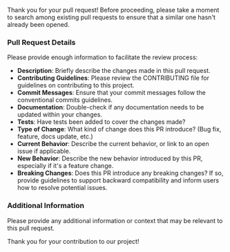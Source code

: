 <!--
SPDX-FileCopyrightText: Copyright Boozt Fashion, AB
SPDX-License-Identifier: MIT
-->

<!-- You may remove the content below, but keep only the related stuff. -->

<!-- Appreciation and Reminder -->
Thank you for your pull request! Before proceeding, please take a moment to search among existing pull requests to ensure that a similar one hasn't already been opened.

### Pull Request Details

Please provide enough information to facilitate the review process:

- **Description**: Briefly describe the changes made in this pull request.
- **Contributing Guidelines**: Please review the CONTRIBUTING file for guidelines on contributing to this project.
- **Commit Messages**: Ensure that your commit messages follow the conventional commits guidelines.
- **Documentation**: Double-check if any documentation needs to be updated within your changes.
- **Tests**: Have tests been added to cover the changes made?
- **Type of Change**: What kind of change does this PR introduce? (Bug fix, feature, docs update, etc.)
- **Current Behavior**: Describe the current behavior, or link to an open issue if applicable.
- **New Behavior**: Describe the new behavior introduced by this PR, especially if it's a feature change.
- **Breaking Changes**: Does this PR introduce any breaking changes? If so, provide guidelines to support backward compatibility and inform users how to resolve potential issues.

### Additional Information

Please provide any additional information or context that may be relevant to this pull request.

Thank you for your contribution to our project!
